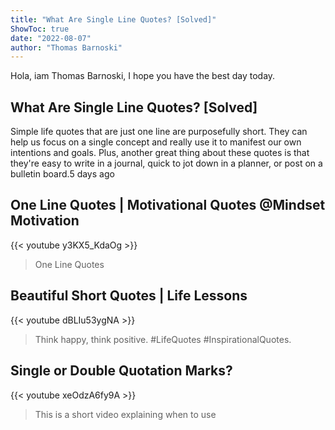 ```yaml
---
title: "What Are Single Line Quotes? [Solved]"
ShowToc: true 
date: "2022-08-07"
author: "Thomas Barnoski" 
---
```


Hola, iam Thomas Barnoski, I hope you have the best day today.
## What Are Single Line Quotes? [Solved]
Simple life quotes that are just one line are purposefully short. They can help us focus on a single concept and really use it to manifest our own intentions and goals. Plus, another great thing about these quotes is that they're easy to write in a journal, quick to jot down in a planner, or post on a bulletin board.5 days ago

## One Line Quotes | Motivational Quotes @Mindset Motivation
{{< youtube y3KX5_KdaOg >}}
>One Line Quotes

## Beautiful Short Quotes | Life Lessons
{{< youtube dBLIu53ygNA >}}
>Think happy, think positive. #LifeQuotes #InspirationalQuotes.

## Single or Double Quotation Marks?
{{< youtube xeOdzA6fy9A >}}
>This is a short video explaining when to use 

